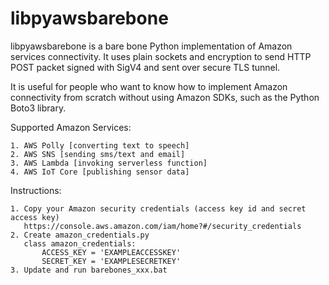 # libpyawsbarebone 


libpyawsbarebone is a bare bone Python implementation of Amazon services connectivity.
It uses plain sockets and encryption to send HTTP POST packet signed with SigV4 and sent over secure TLS tunnel.

It is useful for people who want to know how to implement Amazon connectivity from scratch
without using Amazon SDKs, such as the Python Boto3 library.

Supported Amazon Services:

    1. AWS Polly [converting text to speech]
    2. AWS SNS [sending sms/text and email]
    3. AWS Lambda [invoking serverless function]
    4. AWS IoT Core [publishing sensor data]

Instructions:

    1. Copy your Amazon security credentials (access key id and secret access key)
       https://console.aws.amazon.com/iam/home?#/security_credentials
    2. Create amazon_credentials.py
       class amazon_credentials:
           ACCESS_KEY = 'EXAMPLEACCESSKEY'
           SECRET_KEY = 'EXAMPLESECRETKEY'
    3. Update and run barebones_xxx.bat
